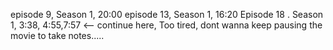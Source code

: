 
episode  9, Season 1, 20:00
episode 13, Season 1, 16:20
Episode 18 . Season 1,  3:38, 4:55,7:57 <-- continue here, Too tired, dont wanna keep pausing the movie to take notes.....